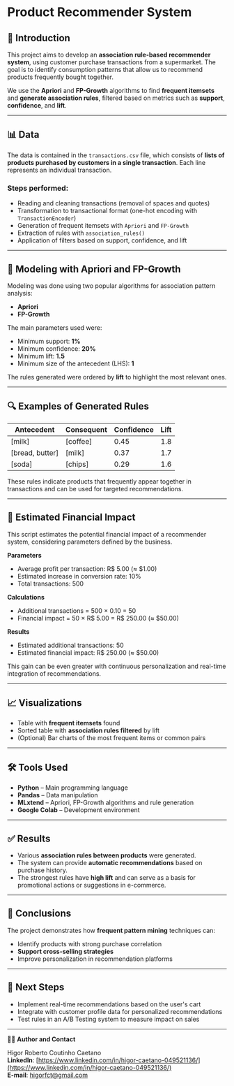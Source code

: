 # Product Recommender System

## 📝 Introduction

This project aims to develop an **association rule-based recommender system**, using customer purchase transactions from a supermarket. The goal is to identify consumption patterns that allow us to recommend products frequently bought together.

We use the **Apriori** and **FP-Growth** algorithms to find **frequent itemsets** and **generate association rules**, filtered based on metrics such as **support**, **confidence**, and **lift**.

---

## 📊 Data

The data is contained in the `transactions.csv` file, which consists of **lists of products purchased by customers in a single transaction**. Each line represents an individual transaction.

### Steps performed:
- Reading and cleaning transactions (removal of spaces and quotes)  
- Transformation to transactional format (one-hot encoding with `TransactionEncoder`)  
- Generation of frequent itemsets with `Apriori` and `FP-Growth`  
- Extraction of rules with `association_rules()`  
- Application of filters based on support, confidence, and lift  

---

## 🤖 Modeling with Apriori and FP-Growth

Modeling was done using two popular algorithms for association pattern analysis:

- **Apriori**  
- **FP-Growth**

The main parameters used were:

- Minimum support: **1%**  
- Minimum confidence: **20%**  
- Minimum lift: **1.5**  
- Minimum size of the antecedent (LHS): **1**

The rules generated were ordered by **lift** to highlight the most relevant ones.

---

## 🔍 Examples of Generated Rules

| Antecedent         | Consequent       | Confidence | Lift |
|--------------------|-----------------|------------|------|
| [milk]             | [coffee]        | 0.45       | 1.8  |
| [bread, butter]    | [milk]          | 0.37       | 1.7  |
| [soda]             | [chips]         | 0.29       | 1.6  |

These rules indicate products that frequently appear together in transactions and can be used for targeted recommendations.

---

## 💼 Estimated Financial Impact

This script estimates the potential financial impact of a recommender system, considering parameters defined by the business.

**Parameters**
- Average profit per transaction: R$ 5.00 (≈ $1.00)  
- Estimated increase in conversion rate: 10%  
- Total transactions: 500  

**Calculations**
- Additional transactions = 500 × 0.10 = 50  
- Financial impact = 50 × R$ 5.00 = R$ 250.00 (≈ $50.00)  

**Results**
- Estimated additional transactions: 50  
- Estimated financial impact: R$ 250.00 (≈ $50.00)  

This gain can be even greater with continuous personalization and real-time integration of recommendations.

---

## 📈 Visualizations

- Table with **frequent itemsets** found  
- Sorted table with **association rules filtered** by lift  
- (Optional) Bar charts of the most frequent items or common pairs  

---

## 🛠️ Tools Used

- **Python** – Main programming language  
- **Pandas** – Data manipulation  
- **MLxtend** – Apriori, FP-Growth algorithms and rule generation  
- **Google Colab** – Development environment  

---

## ✅ Results

- Various **association rules between products** were generated.  
- The system can provide **automatic recommendations** based on purchase history.  
- The strongest rules have **high lift** and can serve as a basis for promotional actions or suggestions in e-commerce.

---

## 🧠 Conclusions

The project demonstrates how **frequent pattern mining** techniques can:

- Identify products with strong purchase correlation  
- **Support cross-selling strategies**  
- Improve personalization in recommendation platforms  

---

## 🔄 Next Steps

- Implement real-time recommendations based on the user's cart  
- Integrate with customer profile data for personalized recommendations  
- Test rules in an A/B Testing system to measure impact on sales  

---

🧑‍💻 **Author and Contact**

Higor Roberto Coutinho Caetano  
**LinkedIn**: [https://www.linkedin.com/in/higor-caetano-049521136/](https://www.linkedin.com/in/higor-caetano-049521136/)  
**E-mail**: higorfct@gmail.com  
